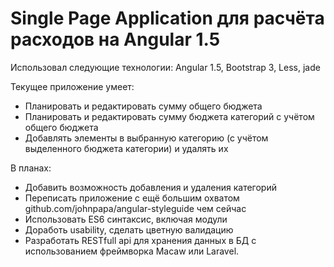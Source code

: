 # Single Page Application для расчёта расходов на Angular 1.5

Использовал следующие технологии: Angular 1.5, Bootstrap 3, Less, jade

Текущее приложение умеет: 

* Планировать и редактировать сумму общего бюджета
* Планировать и редактировать сумму бюджета категорий с учётом общего бюджета
* Добавлять элементы в выбранную категорию (с учётом выделенного бюджета категории) и удалять их


В планах: 

* Добавить возможность добавления и удаления категорий
* Переписать приложение с ещё большим охватом github.com/johnpapa/angular-styleguide чем сейчас
* Использовать ES6 синтаксис, включая модули
* Доработь usability, сделать цветную валидацию
* Разработать RESTfull api для хранения данных в БД с использованием фреймворка Macaw или Laravel.



